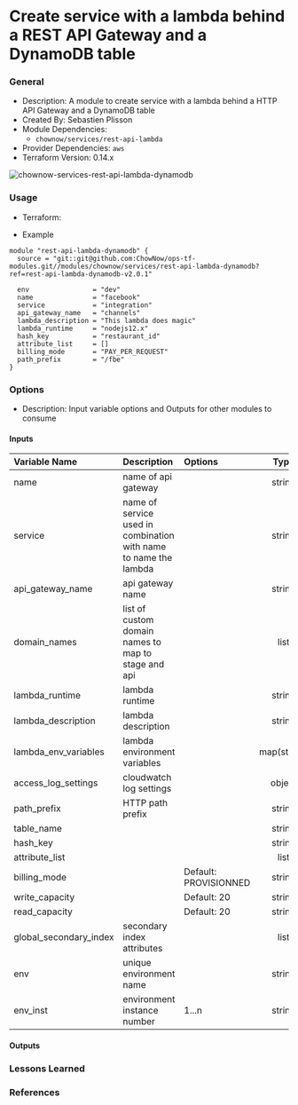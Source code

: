 # Create service with a lambda behind a REST API Gateway and a DynamoDB table

### General

* Description: A module to create service with a lambda behind a HTTP API Gateway and a DynamoDB table
* Created By: Sebastien Plisson
* Module Dependencies:
  * `chownow/services/rest-api-lambda`
* Provider Dependencies: `aws`
* Terraform Version: 0.14.x

![chownow-services-rest-api-lambda-dynamodb](https://github.com/ChowNow/ops-tf-modules/workflows/chownow-services-rest-api-lambda-dynamodb/badge.svg)

### Usage

* Terraform:

* Example
```hcl
module "rest-api-lambda-dynamodb" {
  source = "git::git@github.com:ChowNow/ops-tf-modules.git//modules/chownow/services/rest-api-lambda-dynamodb?ref=rest-api-lambda-dynamodb-v2.0.1"

  env                = "dev"
  name               = "facebook"
  service            = "integration"
  api_gateway_name   = "channels"
  lambda_description = "This lambda does magic"
  lambda_runtime     = "nodejs12.x"
  hash_key           = "restaurant_id"
  attribute_list     = []
  billing_mode       = "PAY_PER_REQUEST"
  path_prefix        = "/fbe"
}
```

### Options

* Description: Input variable options and Outputs for other modules to consume

#### Inputs

| Variable Name          | Description                                                      | Options               |    Type     | Required? | Notes |
| :--------------------- | :--------------------------------------------------------------- | :-------------------- | :---------: | :-------: | :---- |
| name                   | name of api gateway                                              |                       |   string    |    Yes    |       |
| service                | name of service used in combination with name to name the lambda |                       |   string    |    Yes    |       |
| api_gateway_name       | api gateway name                                                 |                       |   string    |    Yes    |       |
| domain_names           | list of custom domain names to map to stage and api              |                       |    list     |    No     |       |
| lambda_runtime         | lambda runtime                                                   |                       |   string    |    Yes    |       |
| lambda_description     | lambda description                                               |                       |   string    |    No     |       |
| lambda_env_variables   | lambda environment variables                                     |                       | map(string) |    No     |       |
| access_log_settings    | cloudwatch log settings                                          |                       |   object    |    No     | N/A   |
| path_prefix            | HTTP path prefix                                                 |                       |   string    |    Yes    |       |
| table_name             |                                                                  |                       |   string    |    Yes    |       |
| hash_key               |                                                                  |                       |   string    |    Yes    |       |
| attribute_list         |                                                                  |                       |    list     |    Yes    |       |
| billing_mode           |                                                                  | Default: PROVISIONNED |   string    |    No     |       |
| write_capacity         |                                                                  | Default: 20           |   string    |    No     |       |
| read_capacity          |                                                                  | Default: 20           |   string    |    No     |       |
| global_secondary_index | secondary index attributes                                       |                       |    list     |    No     |       |
| env                    | unique environment name                                          |                       |   string    |    Yes    | N/A   |
| env_inst               | environment instance number                                      | 1...n                 |   string    |    No     | N/A   |

#### Outputs

### Lessons Learned

### References
